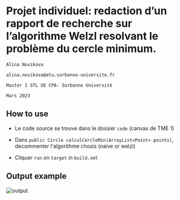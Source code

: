 # Projet individuel: redaction d’un rapport de recherche sur l’algorithme Welzl resolvant le problème du cercle minimum.

`Alina Novikova`  

`alina.novikova@etu.sorbonne-universite.fr`

`Master 1 STL UE CPA- Sorbonne Université`

`Mars 2023`

## How to use

- Le code source se trouve dans le dossier `code` (canvas de TME 1)

- Dans `public Circle calculCercleMin(ArrayList<Point> points)`, decommenter l'algorithme chosis (naive or welzl)

- Cliquer `run` on `target` in `build.xml`

## Output example


![output](https://user-images.githubusercontent.com/47433536/226186611-cb14e54d-fc1a-4076-9c6f-2c0fd0e1d89b.jpg)
